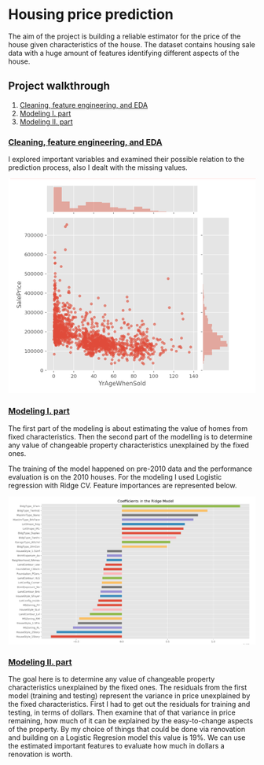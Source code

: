 
# Housing price prediction

The aim of the project is building a reliable estimator for the price of the house given characteristics of the house.
The dataset contains housing sale data with a huge amount of features identifying different aspects of the house. 


## Project walkthrough

1. [Cleaning, feature engineering, and EDA](https://github.com/Klariss/housing_prices/blob/master/EDA%20and%20Cleaning.ipynb)
2. [Modeling I. part](https://github.com/Klariss/housing_prices/blob/master/Modeling%20I.%20part.ipynb)
3. [Modeling II. part](https://github.com/Klariss/housing_prices/blob/master/Modeling%20II.%20part.ipynb)


### [Cleaning, feature engineering, and EDA](https://github.com/Klariss/housing_prices/blob/master/EDA%20and%20Cleaning.ipynb)

I explored important variables and examined their possible relation to the prediction process, 
also I dealt with the missing values.

![alt text](Age_when_sold.png)

### [Modeling I. part](https://github.com/Klariss/housing_prices/blob/master/Modeling%20I.%20part.ipynb)

The first part of the modeling is about estimating the value of homes from fixed characteristics. 
Then the second part of the modelling is to determine any value of changeable property characteristics unexplained 
by the fixed ones.

The training of the model happened on pre-2010 data and the performance evaluation is on the 2010 houses. 
For the modeling I used Logistic regression with Ridge CV. Feature importances are represented below.

![alt text](feature_importances.png)

### [Modeling II. part](https://github.com/Klariss/housing_prices/blob/master/Modeling%20II.%20part.ipynb)

The goal here is to determine any value of changeable property characteristics unexplained by the fixed ones.
The residuals from the first model (training and testing) represent the variance in price unexplained by the fixed characteristics.
First I had to get out the residuals for training and testing, in terms of dollars. Then examine that of that variance 
in price remaining, how much of it can be explained by the easy-to-change aspects of the property.
By my choice of things that could be done via renovation and building on a Logistic Regresion model this value is 19%.
We can use the estimated important features to evaluate how much in dollars a renovation is worth. 

